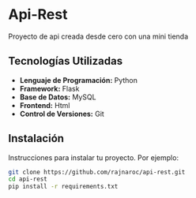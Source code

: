 # Api-Rest
Proyecto de api creada desde cero con una mini tienda 

## Tecnologías Utilizadas

- **Lenguaje de Programación:** Python
- **Framework:** Flask
- **Base de Datos:** MySQL
- **Frontend:** Html
- **Control de Versiones:** Git  

## Instalación
Instrucciones para instalar tu proyecto. Por ejemplo:

```sh
git clone https://github.com/rajnaroc/api-rest.git
cd api-rest
pip install -r requirements.txt
